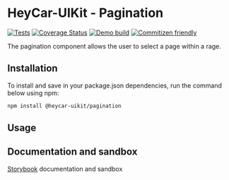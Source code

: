 # HeyCar-UIKit - Pagination

[![Tests](https://github.com/hey-car/heycar-uikit/actions/workflows/build.yml/badge.svg)](https://github.com/hey-car/heycar-uikit/actions/workflows/build.yml)
[![Coverage Status](https://coveralls.io/repos/github/hey-car/heycar-uikit/badge.svg)](https://coveralls.io/github/hey-car/heycar-uikit)
[![Demo build](https://github.com/hey-car/heycar-uikit/actions/workflows/main.yml/badge.svg)](https://github.com/hey-car/heycar-uikit/actions/workflows/main.yml)
[![Commitizen friendly](https://img.shields.io/badge/commitizen-friendly-brightgreen.svg)](http://commitizen.github.io/cz-cli/)

The pagination component allows the user to select a page within a rage.

## Installation

To install and save in your package.json dependencies, run the command below using npm:

```bash
npm install @heycar-uikit/pagination
```

## Usage

## Documentation and sandbox

[Storybook](https://hey-car.github.io/heycar-uikit/main/?path=/docs/components-pagination--pagination) documentation and sandbox
